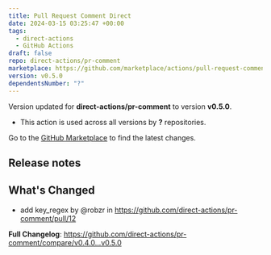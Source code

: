 ```yaml
---
title: Pull Request Comment Direct
date: 2024-03-15 03:25:47 +00:00
tags:
  - direct-actions
  - GitHub Actions
draft: false
repo: direct-actions/pr-comment
marketplace: https://github.com/marketplace/actions/pull-request-comment-direct
version: v0.5.0
dependentsNumber: "?"
---
```



Version updated for **direct-actions/pr-comment** to version **v0.5.0**.
- This action is used across all versions by **?** repositories.

Go to the [GitHub Marketplace](https://github.com/marketplace/actions/pull-request-comment-direct) to find the latest changes.

## Release notes

## What's Changed
* add key_regex by @robzr in https://github.com/direct-actions/pr-comment/pull/12


**Full Changelog**: https://github.com/direct-actions/pr-comment/compare/v0.4.0...v0.5.0
